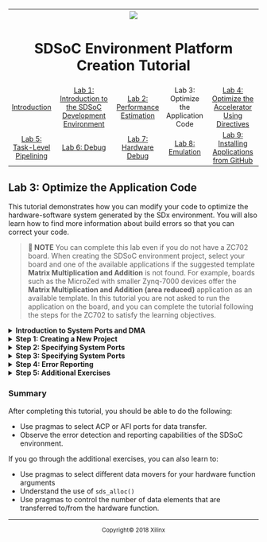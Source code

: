 <table style="width:100%">
  <tr>
    <th width="100%" colspan="6"><img src="https://www.xilinx.com/content/dam/xilinx/imgs/press/media-kits/corporate/xilinx-logo.png" width="30%"/><h1>SDSoC Environment Platform Creation Tutorial</h1>
</th>
  </tr>
  <tr>
    <td align="center"><a href="README.md">Introduction</a></td>
    <td align="center"><a href="lab-1-introduction-to-the-sdsoc-development-environment.md">Lab 1: Introduction to the SDSoC Development Environment</a></td>
    <td align="center"><a href="lab-2-performance-estimation.md">Lab 2: Performance Estimation</a></td>
    <td align="center">Lab 3: Optimize the Application Code</td>
    <td align="center"><a href="lab-4-optimize-the-accelerator-using-directives.md">Lab 4: Optimize the Accelerator Using Directives</a></td>
  </tr>
  <tr>
    <td align="center"><a href="lab-5-task-level-pipelining.md">Lab 5: Task-Level Pipelining</a></td>
    <td align="center"><a href="lab-6-debug.md">Lab 6: Debug</a></td>
    <td align="center"><a href="lab-7-hardware-debug.md">Lab 7: Hardware Debug</a></td>
    <td align="center"><a href="lab-8-emulation.md">Lab 8: Emulation</a></td>
    <td align="center"><a href="lab-9-installing-applications-from-github.md">Lab 9: Installing Applications from GitHub</a></td>
</table>


## Lab 3: Optimize the Application Code  

This tutorial demonstrates how you can modify your code to optimize the hardware-software system generated by the SDx environment. You will also learn how to find more information about build errors so that you can correct your code.  

>**:pushpin: NOTE**  You can complete this lab even if you do not have a ZC702 board. When creating the SDSoC environment project, select your board and one of the available applications if the suggested template **Matrix Multiplication and Addition** is not found. For example, boards such as the MicroZed with smaller Zynq-7000 devices offer the **Matrix Multiplication and Addition (area reduced)** application as an available template. In this tutorial you are not asked to run the application on the board, and you can complete the tutorial following the steps for the ZC702 to satisfy the learning objectives.  

<details>
<summary><strong>Introduction to System Ports and DMA</strong></summary>

In Zynq®-7000 SoC device systems, the memory seen by the ARM A9 processors has two levels of on-chip cache followed by a large off-chip DDR memory. From the programmable logic side, the SDx IDE creates a hardware design that might contain a Direct Memory Access (DMA) block to allow a hardware function to  
directly read and/or write to the processor system memory via the system interface ports.  

As shown in the simplified diagram below, the processing system (PS) block in Zynq devices has three kinds of system ports that are used to transfer data from processor memory to the Zynq device programmable logic (PL) and back. They are Accelerator Coherence Port (ACP) which allows the hardware to directly access the L2 Cache of the processor in a coherent fashion, High Performance ports 0-3 (HP0-3), which provide direct buffered access to the DDR memory or the on-chip memory from the hardware bypassing the processor cache using Asynchronous FIFO Interface (AFI), and General-Purpose IO ports (GP0/GP1) which allow the processor to read/write hardware registers.  

![](./images/zjf1517376261638.png)    

When the software running on the ARM A9 processor "calls" a hardware function, it actually invokes an `sds++` generated stub function that in turn calls underlying drivers to send data from the processor memory to the hardware function and to get data back from the hardware function to the processor memories over the three types of system ports shown: GPx, ACP, and AFI.  

The table below shows the different system ports and their properties. The `sds++` compiler automatically chooses the best possible system port to use for any data transfer, but allows you to override this selection by using pragmas.  

| System Port Properties        | Properties  |
| ----------------------------- |-------------|
| ACP  | Hardware functions have cache coherent access to DDR via the PS L2 cache. |
| AFI (HP) | Hardware functions have fast non-cache coherent access to DDR via the PS memory controller. |
| GP | Processor directly writes/reads data to/from hardware function. Inefficient for large data transfers. |
|MIG | Hardware functions access DDR from PL via a MIG IP memory controller. |


>**:pushpin: NOTE**  For more information on Optimization refer toSDSoC Environment Profiling and Optimization Guide ([UG1235](https://www.xilinx.com/cgi-bin/docs/rdoc?v=2018.2;d=ug1235-sdsoc-optimization-guide.pdf)).  

</details>

<details>
<summary><strong>Step 1: Creating a New Project</strong></summary>

  1. Create a new project in the SDx™ IDE (`lab3`) for the ZC702 platform and Linux System configuration using the design template for Matrix Multiplication and Addition.   

  2. Click on the tab labeled lab3 to view the SDx Project Settings. If the tab is not visible, in the Project Explorer double click on the project.sdx file under the lab3 project.   

  3. In the HW Functions panel, observe that the `madd` and `mmult` functions already appear in the list of functions marked for hardware acceleration.   

  4. To get the best runtime performance, switch to use the Release configuration by clicking on the Active Build Configuration option and then selecting Release. You could also select Release from the Build icon, or by right-clicking the project and selecting **Build Configurations > Set Active > Release**. The Release build configuration uses a higher compiler optimization setting than the Debug build configurations.

</details>

<details>
<summary><strong>Step 2: Specifying System Ports</strong></summary>

The sys_port pragma allows you to override the SDSoC system compiler port selection to choose the ACP or one of the AFI ports on the Zynq-7000 SoC Processing System (PS) to access the processor memory.  

  1. You do not need to generate an SD card boot png to inspect the structure of the system generated by the SDx system compiler, so set project linker options to prevent generating the bit stream, boot png and build.  
     1. Click on the lab3 tab to select the SDx Project Settings.  
     2. Deselect the Generate SD card png check box.  

  2. Right-click on the top level folder for the project in Project Explorer and select Build Project.  

  3. When the build completes, in the Assistant panel, double-click Data Motion Network Report to view the Data Motion Network report for the project lab3. The report contains a table describing the hardware/software connectivity for each hardware function.  

     The right-most column (Connection) shows the type of DMA assigned to each input array of the matrix multiplier (AXIDMA_SIMPLE= simple DMA), and the Processing System 7 IP port used. The table below displays a partial view of the data_motion.md file, before adding the sys_port pragma.

     ![](./images/dfd1527614240611.png)  

  4. Add sys_port pragma.  
     1. Double-click `mmultadd.h` file in the Project Explorer view, under the src folder, to open the file in the source editor.  
     2. Immediately preceding the declaration for the `mmult` function, insert the following to specify a different system port for each of the input arrays.  
        `#pragma SDS data sys_port(A:ACP, B:AFI)`  

        ![](./images/sno1517376007043.png)  

    3. Save the file.

  5. Right-click the top-level folder for the project and click on Build Project in the menu.  

  6. When the build completes, click on the tab showing the Data Motion Network Report (`data_motion.md` file).  

  7. Click anywhere in the Data Motion Network Report pane and select Refresh from the context menu.  

     ![](./images/gqw1527616464174.png)  

     The connection column shows the system port assigned to each input/output array of the matrix multiplier.  

  8. Delete the pragma `#pragma SDS data sys_port(A:ACP, B:AFI)` and save the file.

</details>

<details>
<summary><strong>Step 3: Specifying System Ports</strong></summary>

  The sys_port pragma allows you to override the SDSoC system compiler port selection to choose the ACP or one of the AFI ports on the Zynq-7000 SoC Processing System (PS) to access the processor memory.  

  1. You do not need to generate an SD card boot png to inspect the structure of the system generated by the SDx system compiler, so set project linker options to prevent generating the bit stream, boot png and build.  
     1. Click on the lab3 tab to select the SDx Project Settings.  
     2. Deselect the Generate bitstream and Generate SD card png check boxes.  

  2. Right-click on the top level folder for the project in Project Explorer and select Build Project.  

  3. When the build completes, in the Reports panel, double-click Data Motion Network Report to view the Data Motion Network report. The report contains a table describing the hardware/software connectivity for each hardware function.  

     The right-most column (Connection) shows the type of DMA assigned to each input array of the matrix multiplier (AXIDMA_SIMPLE= simple DMA), and the Processing System 7 IP port used. The table below displays a partial view of the `data_motion.md` file, before adding the sys_port pragma.  

     ![](./images/plg1517376007047.png)  

  4. Add sys_port pragma.  
     1. Double-click mmultadd.h file in the Project Explorer view, under the src folder, to open the file in the source editor.  
     2. Immediately preceding the declaration for the `mmult` function, insert the following to specify a different system port for each of the input arrays.
        `#pragma SDS data sys_port(A:ACP, B:AFI)`  

        ![](./images/sno1517376007043.png)

    3. Save the file.


  5. Right-click the top-level folder for the project and click on Build Project in the menu.  
  6. When the build completes, click on the tab showing the Data Motion Network Report (data_motion.md file).  
  7. Click anywhere in the Data Motion Network Report pane and select Refresh from the context menu.  

     ![](./images/prf1517375349351.png)  

     The connection column shows the system port assigned to each input/output array of the matrix multiplier.  

  8. Delete the pragma `#pragma SDS data sys_port(A:ACP, B:AFI)` and save the file.  

</details>

<details>
<summary><strong>Step 4: Error Reporting</strong></summary>

  You can introduce errors as described in each of the following steps and note the response from the SDx IDE.  

  1. Open the source file main.cpp from the src folder and remove the semicolon at the end of the `std::cout` statement near the bottom of the file.  
     Notice that a yellow box shows up on the left edge of the line.  

     ![](./images/qsw1517376007052.png)  

  2. Move your cursor over the yellow box and notice that it tells you that you have a missing semicolon.      
  3. Insert the semicolon at the right place and notice how the yellow box disappears.  
  4. Now change `std::cout` to `std::cou` and notice how a pink box shows up on the left edge of the line.  

     ![](./images/xpt1517376007008.png)  
  5. Move the cursor over the pink box to see a popup displaying the "corrected" version of the line with `std::cout` instead of `std::cou`.  

     ![](./images/zey1517376007045.png)  

  6. Correct the previous error by changing `std::cou` to `std::cout`.  
  7. Introduce a new error by commenting out the line that declares all the variables used in `main()`.  

     ![](./images/pjv1517375659059.png)  

  8. Save and build the project. Do not wait for the build to complete.  
  9. You can see the error messages scrolling by on the console. Open the `Release/_sds/reports/sds_main.log and Release/_sds/reports/sds_mmult.log` files to see the detailed error reports.  

     ![](./images/akh1517376007035.png)  

  10. Uncomment the line where the variables are declared.  

</details>

<details>
<summary><strong>Step 5: Additional Exercises</strong></summary>

  >**:pushpin: NOTE**  Instructions provided in this section are optional.  

  When Linux is used as the target OS for your application, memory allocation  for your application is handled by Linux and the supporting libraries. If you declare an array on stack within a scope (`int a[10000];`) or allocate it dynamically using the standard `malloc()` function, what you get is a section of memory that is contiguous in the Virtual Address Space provided by the processor and Linux. This buffer is typically split over multiple non-contiguous pages in the Physical Address Space, and Linux automatically does the Virtual-Physical address translation whenever the software accesses the  
  array. However, the hardware functions and DMAs can only access the physical address space, and so the software drivers have to explicitly translate from the Virtual Address to the Physical Address for each array, and provide this physical address to the DMA or hardware function. As each array may be spread across multiple non-contiguous pages in Physical Address Space, the driver has to provide a list of physical page addresses to the DMA. DMA that can handle a list of pages for a single array is known as Scatter-Gather DMA. A DMA that can handle only single physical addresses is called Simple DMA. Simple DMA is cheaper than Scatter-Gather DMA in terms of the area and performance  
  overheads, but it requires the use of a special allocator called `sds_alloc()` to obtain physically contiguous memory for each array.  

  [Lab1](hii1517356364731.md) used the `mult_add` template to allow the use of Simple DMA. In the following exercises you force the use of other data movers such as Scatter-Gather DMA or AXIFIFO using pragmas, modify the source code to use `malloc()` instead of `sds_alloc()` and observe how Scatter-Gather DMA is automatically selected.  


  <details>
  <summary><strong>Controlling Data Mover Selection</strong></summary>  

  In this exercise you add data mover pragmas to the source code from lab3 to specify the type of data mover used to transfer each array between hardware and software. Then you build the project and view the generated report `(data_motion.md`) to see the effect of these pragmas. Remember to prevent generation of bit stream and boot files, so that your build does not synthesize the hardware.  

  To add data mover pragmas to specify the type of data mover used for each  
  array:  

  1. Double-click mmultadd.h in the folder view under lab3/src to bring up the source editor panel.  
  2. Just above the `mmult` function declaration, insert the following line to specify a different data mover for each of the arrays and save the file.  
     `#pragma SDS data data_mover(A:AXIDMA_SG, B:AXIDMA_SIMPLE, C:AXIFIFO)`  

  3. Right-click the top-level folder for the project and click Build Project in the menu.  

     >**:information_source: IMPORTANT!** The build process can take approximately 5 to 10 minutes to  
  complete.  

  4. When the build completes, in the Project Explorer view, double-click to open Data Motion Report from the Reports tab.  
     The right-most column (Connection) shows the data mover assigned to each input/output array of the matrix multiplier.  

     >**:pushpin: NOTE:**  The Pragmas column lists the pragmas that were used. Also, the `AXIFIFO` data mover has been assigned the `M_AXI_GP0` port, while the other two data movers are associated with `S_AXI_ACP`.  

     ![](./images/znz1517376007025.png)  

  5. Remove the pragma #pragma SDS data data_mover(A:AXIDMA_SG, B:AXIDMA_SIMPLE, C:AXIFIFO) that you entered in step 2 and save the file.

  </details>

  <details>
  <summary><strong>Using malloc() instead of sds_alloc()</strong></summary>  

  For this exercise you start with the source used in lab3, modify the source to use `malloc()` instead of `sds_alloc()`, and observe how the data mover changes from Simple DMA to Scatter-Gather DMA.  

  1. Double-click the `main.cpp` in the Project Explorer view, under src folder, to bring up the source editor view.  
  2. Find all the lines to where buffers are allocated with `sds_alloc()`, and replace `sds_alloc()` with `malloc()` everywhere. Also remember to replace all calls to `sds_free()` with `free()`.  
  3. Save your file.  
  4. Right-click the top-level folder for the project and click Build Project in the menu.  

     >**:information_source: IMPORTANT!** The build process can take approximately 5 to 10 minutes to complete.  

  5. When the build completes, in the Project Explorer view, double-click to open `Release/_sds/reports/data_motion.md`.  
  6. The right-most column (Connection) shows the type of DMA assigned to each input/output array of the matrix multiplier (`AXIDMA_SG` = scatter gather DMA), and which Processing System 7 IP port is used (`S_AXI_ACP`). You can also see on the Accelerator Call sites table whether the allocation of the memory that is used on each transfer is contiguous or paged.  

     ![](./images/hsc1517376007065.png)  

  7. Undo all the changes made in step 2 and save the file.

  </details>
  <details>
  <summary><strong>Adding Pragmas to Control the Amount of Data Transferred</strong></summary>

  For this step, you use a different design template to show the use of the copy pragma. In this template an extra parameter called M is passed to the matrix multiply function. This parameter allows the matrix multiplier function to multiply two square matrices of any size M*M up to a maximum of 32*32. The top level allocation for the matrices creates matrices of the maximum size 32x32. The M parameter tells the matrix multiplier function the size of the matrices to multiply, and the data copy pragma tells the SDSoC™ environment that it is sufficient to transfer a smaller amount of data corresponding to the actual matrix size instead of the maximum matrix size.  

  1. Launch the SDx environment and create a new project for the zc702, Linux platform using the matrix multiplication with variable data size design template:  
     1. Select File > New > SDx Project  
     2. In the new project dialog box, type in a name for the project (for example `lab3a`)  
     3. Select zc702 and Linux.  
     4. Click **Next**.  
     5. Select Matrix Multiplication Data Size as the application and click Finish.  
     6. Note that the `mmult_accel` function has been marked for hardware acceleration.  

  2. Set up the project to prevent building the bitstream and boot files by deselecting the Generate bitstream and Generate SD Card png checkboxes in the Options panel.  

  3. Note that data copy pragmas are present in the code. They can be viewed by double-clicking mmult_accel.h in the Project Explorer view (under the src folder) to bring up the source editor view.  

     Note the pragmas that specify a different data copy size for each of the arrays. In the pragmas, you can use any of the scalar arguments of the function to specify the data copy size. In this case, M is used to specify the size.  

     ```
      #pragma SDS data copy(A[0:M*M], B[0:M*M], C[0:M*M])  
      #pragma SDS data access_pattern(A:SEQUENTIAL, B:SEQUENTIAL, C:SEQUENTIAL)   
      void mmult_accel (float A[N*N],  
                        float B[N*N],  
                        float C[N*N],  
                        int M);  
     ```
  4. Right-click the top-level folder for the project and click Build Project in the menu.

  5. When the build completes, in the Project Explorer view, double-click to open Data Motion Network Report in the Reports tab.  
  6. Observe the second column from the right, titled Pragmas, to view the length of the data transfer for each array. The second table shows the transfer size for each hardware function call site.  

     ![](./images/pvd1517375658992.png)  

  </details>   
  </details>

### Summary

After completing this tutorial, you should be able to do the following:

  * Use pragmas to select ACP or AFI ports for data transfer.
  * Observe the error detection and reporting capabilities of the SDSoC environment.  

If you go through the additional exercises, you can also learn to:  

  * Use pragmas to select different data movers for your hardware function arguments  
  * Understand the use of `sds_alloc()`  
  * Use pragmas to control the number of data elements that are transferred to/from the hardware function.  
<hr/>
<p align="center"><sup>Copyright&copy; 2018 Xilinx</sup></p>
